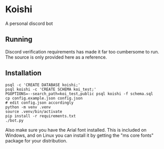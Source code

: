 # Koishi

A personal discord bot

## Running

Discord verification requirements has made it far too cumbersome to run.
The source is only provided here as a reference.

## Installation

```
psql -c 'CREATE DATABASE koishi;'
psql koishi -c 'CREATE SCHEMA koi_test;'
PGOPTIONS=--search_path=koi_test,public psql koishi -f schema.sql
cp config.example.json config.json
# edit config.json accordingly
python -m venv .venv
source .venv/bin/activate
pip install -r requirements.txt
./bot.py
```

Also make sure you have the Arial font installed. This is included on Windows, and on Linux you can install
it by getting the "ms core fonts" package for your distribution.
